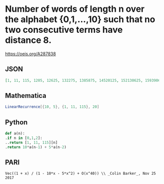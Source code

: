# Number of words of length n over the alphabet \{0,1,\.\.\.,10\} such that no two consecutive terms have distance 8\.
https://oeis.org/A287838
## JSON
```JSON
[1, 11, 115, 1205, 12625, 132275, 1385875, 14520125, 152130625, 1593906875, 16699721875, 174966753125, 1833166140625, 19206495171875, 201230782421875, 2108340300078125, 22089556912890625, 231437270629296875, 2424820490857421875, 25405391261720703125]
```
## Mathematica
```Mathematica
LinearRecurrence[{10, 5}, {1, 11, 115}, 20]
```
## Python
```Python
def a(n):
.if n in [0,1,2]:
..return [1, 11, 115][n]
.return 10*a(n-1) + 5*a(n-2)
```
## PARI
```PARI
Vec((1 + x) / (1 - 10*x - 5*x^2) + O(x^40)) \\ _Colin Barker_, Nov 25 2017
```
